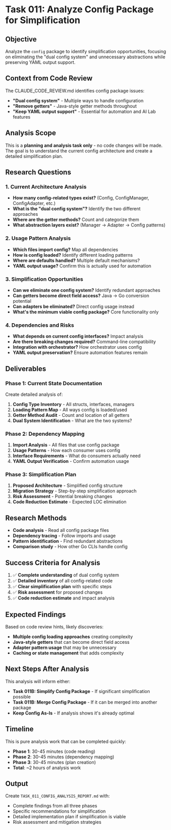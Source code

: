 # Task 011: Analyze Config Package for Simplification

## Objective
Analyze the `config` package to identify simplification opportunities, focusing on eliminating the "dual config system" and unnecessary abstractions while preserving YAML output support.

## Context from Code Review
The CLAUDE_CODE_REVIEW.md identifies config package issues:
- **"Dual config system"** - Multiple ways to handle configuration
- **"Remove getters"** - Java-style getter methods throughout
- **"Keep YAML output support"** - Essential for automation and AI Lab features

## Analysis Scope
This is a **planning and analysis task only** - no code changes will be made. The goal is to understand the current config architecture and create a detailed simplification plan.

## Research Questions

### 1. Current Architecture Analysis
- **How many config-related types exist?** (Config, ConfigManager, ConfigAdapter, etc.)
- **What is the "dual config system"?** Identify the two different approaches
- **Where are the getter methods?** Count and categorize them
- **What abstraction layers exist?** (Manager → Adapter → Config patterns)

### 2. Usage Pattern Analysis
- **Which files import config?** Map all dependencies
- **How is config loaded?** Identify different loading patterns
- **Where are defaults handled?** Multiple default mechanisms?
- **YAML output usage?** Confirm this is actually used for automation

### 3. Simplification Opportunities
- **Can we eliminate one config system?** Identify redundant approaches
- **Can getters become direct field access?** Java → Go conversion potential
- **Can adapters be eliminated?** Direct config usage instead
- **What's the minimum viable config package?** Core functionality only

### 4. Dependencies and Risks
- **What depends on current config interfaces?** Impact analysis
- **Are there breaking changes required?** Command-line compatibility
- **Integration with orchestrator?** How orchestrator uses config
- **YAML output preservation?** Ensure automation features remain

## Deliverables

### Phase 1: Current State Documentation
Create detailed analysis of:
1. **Config Type Inventory** - All structs, interfaces, managers
2. **Loading Pattern Map** - All ways config is loaded/used
3. **Getter Method Audit** - Count and location of all getters
4. **Dual System Identification** - What are the two systems?

### Phase 2: Dependency Mapping
1. **Import Analysis** - All files that use config package
2. **Usage Patterns** - How each consumer uses config
3. **Interface Requirements** - What do consumers actually need
4. **YAML Output Verification** - Confirm automation usage

### Phase 3: Simplification Plan
1. **Proposed Architecture** - Simplified config structure
2. **Migration Strategy** - Step-by-step simplification approach
3. **Risk Assessment** - Potential breaking changes
4. **Code Reduction Estimate** - Expected LOC elimination

## Research Methods
- **Code analysis** - Read all config package files
- **Dependency tracing** - Follow imports and usage
- **Pattern identification** - Find redundant abstractions
- **Comparison study** - How other Go CLIs handle config

## Success Criteria for Analysis
1. ✅ **Complete understanding** of dual config system
2. ✅ **Detailed inventory** of all config-related code
3. ✅ **Clear simplification plan** with specific steps
4. ✅ **Risk assessment** for proposed changes
5. ✅ **Code reduction estimate** and impact analysis

## Expected Findings
Based on code review hints, likely discoveries:
- **Multiple config loading approaches** creating complexity
- **Java-style getters** that can become direct field access
- **Adapter pattern usage** that may be unnecessary
- **Caching or state management** that adds complexity

## Next Steps After Analysis
This analysis will inform either:
- **Task 011B: Simplify Config Package** - If significant simplification possible
- **Task 011B: Merge Config Package** - If it can be merged into another package
- **Keep Config As-Is** - If analysis shows it's already optimal

## Timeline
This is pure analysis work that can be completed quickly:
- **Phase 1**: 30-45 minutes (code reading)
- **Phase 2**: 30-45 minutes (dependency mapping)
- **Phase 3**: 30-45 minutes (plan creation)
- **Total**: ~2 hours of analysis work

## Output
Create `TASK_011_CONFIG_ANALYSIS_REPORT.md` with:
- Complete findings from all three phases
- Specific recommendations for simplification
- Detailed implementation plan if simplification is viable
- Risk assessment and mitigation strategies
